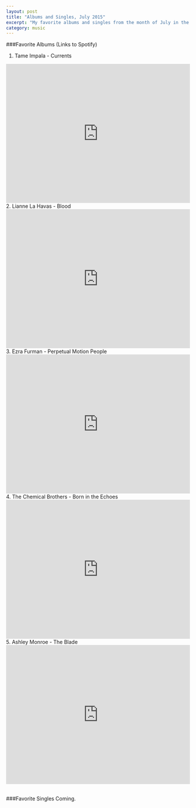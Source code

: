 ```yaml
---
layout: post
title: "Albums and Singles, July 2015"
excerpt: "My favorite albums and singles from the month of July in the 2015th year. "
category: music
---
```


###Favorite Albums (Links to Spotify)
1. Tame Impala - Currents<br />
<iframe src="https://embed.spotify.com/?uri=spotify%3Aalbum%3A79dL7FLiJFOO0EoehUHQBv" width="100%" height="380" frameborder="0" allowtransparency="true"></iframe>
2. Lianne La Havas - Blood<br />
<iframe src="https://embed.spotify.com/?uri=spotify%3Aalbum%3A0OyUgwL97FT5MWpBLqL6br" width="100%" height="380" frameborder="0" allowtransparency="true"></iframe>
3. Ezra Furman - Perpetual Motion People<br />
<iframe src="https://embed.spotify.com/?uri=spotify%3Aalbum%3A1mDqFFPKCTXFwEmlDglLpq" width="100%" height="380" frameborder="0" allowtransparency="true"></iframe>
4. The Chemical Brothers - Born in the Echoes<br/>
<iframe src="https://embed.spotify.com/?uri=spotify%3Aalbum%3A3XUVUh6hisN43r2eZAOJRD" width="100%" height="380" frameborder="0" allowtransparency="true"></iframe>
5. Ashley Monroe - The Blade<br />
<iframe src="https://embed.spotify.com/?uri=spotify%3Aalbum%3A6P7WO2yLdzzVmRLILb85Gj" width="100%" height="380" frameborder="0" allowtransparency="true"></iframe>

<br />
<br />

###Favorite Singles
Coming.